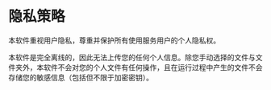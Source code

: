隐私策略
=


本软件重视用户隐私，尊重并保护所有使用服务用户的个人隐私权。

本软件是完全离线的，因此无法上传您的任何个人信息。除您手动选择的文件与文件夹外，本软件不会对您的个人文件有任何操作，且在运行过程中产生的文件不会存储您的敏感信息（包括但不限于加密密钥）。
